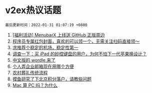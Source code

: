 # v2ex热议话题

`最后更新时间：2022-01-31 01:07:19 +0800`

1. [[福利活动] MenubarX 上线送 GitHub 正版周边](https://www.v2ex.com/t/831401)
1. [程序员专属红包封面，喜欢的可以领一个，无需关注扫码直接领～](https://www.v2ex.com/t/831363)
1. [求推荐个稳定的机场，稳定性第一](https://www.v2ex.com/t/831414)
1. [调查一下：买 iPad 的妙控键盘的用户，为何不怕下一代苹果换设计？](https://www.v2ex.com/t/831367)
1. [中文版的 wordle 来了](https://www.v2ex.com/t/831375)
1. [个人弄企业邮箱现在用哪个方便](https://www.v2ex.com/t/831369)
1. [农村葬礼传统流程](https://www.v2ex.com/t/831357)
1. [摸鱼研究了下北京积分落户，请教些问题](https://www.v2ex.com/t/831378)
1. [Mac 算 PC 吗？为什么](https://www.v2ex.com/t/831434)

